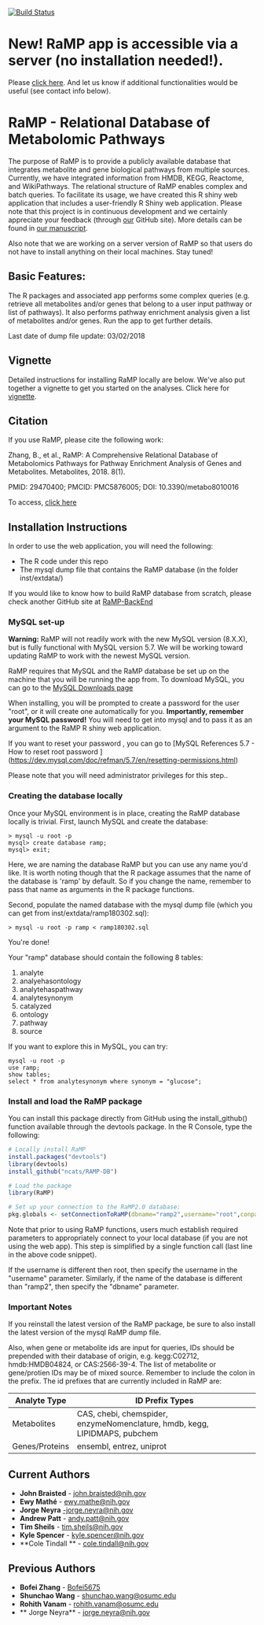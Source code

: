 [![Build Status](https://travis-ci.org/ncats/RaMP-DB.svg?branch=master)](https://travis-ci.org/ncats/RaMP-DB)

# New!  RaMP app is accessible via a server (no installation needed!).
Please [click here](https://rampdb.ncats.io/).  And let us know if additional functionalities would be useful (see contact info below).

# RaMP - Relational Database of Metabolomic Pathways

The purpose of RaMP is to provide a publicly available database that integrates metabolite and gene biological pathways from multiple sources. Currently, we have integrated information from HMDB, KEGG, Reactome, and WikiPathways. The relational structure of RaMP enables complex and batch queries.  To facilitate its usage, we have created this R shiny web application that includes a user-friendly R Shiny web application.  Please note that this project is in continuous development and we certainly appreciate your feedback (through [our](https://github.com/ncats/RaMP-DB) GitHub site). More details can be found in <a href="http://www.mdpi.com/2218-1989/8/1/16" target="_blank">our manuscript</a>.

Also note that we are working on a server version of RaMP so that users do not have to install anything on their local machines.  Stay tuned!

## Basic Features:
The R packages and associated app performs some complex queries (e.g. retrieve all metabolites and/or genes that belong to a user input pathway or list of pathways).  It also performs pathway enrichment analysis given a list of metabolites and/or genes. Run the app to get further details.

Last date of dump file update: 03/02/2018

## Vignette
Detailed instructions for installing RaMP locally are below.  We've also put together a vignette to get you started on the analyses.  Click here for [vignette](https://ncats.github.io/RaMP-DB/RaMP_Vignette.html).


## Citation
If you use RaMP, please cite the following work:

Zhang, B., et al., RaMP: A Comprehensive Relational Database of Metabolomics Pathways for Pathway Enrichment Analysis of Genes and Metabolites. Metabolites, 2018. 8(1).

PMID: 29470400; PMCID: PMC5876005; DOI: 10.3390/metabo8010016

To access, [click here](https://www.mdpi.com/2218-1989/8/1/16)

## Installation Instructions
In order to use the web application, you will need the following:
* The R code under this repo
* The mysql dump file that contains the RaMP database (in the folder inst/extdata/)

If you would like to know how to build RaMP database from scratch, please check another GitHub site at [RaMP-BackEnd](https://github.com/ncats/RaMP-BackEnd)

### MySQL set-up
**Warning:** RaMP will not readily work with the new MySQL version (8.X.X), but is fully functional with MySQL version 5.7. We will be working toward updating RaMP to work with the newest MySQL version.

RaMP requires that MySQL and the RaMP database be set up on the machine that you will be running the app from.
To download MySQL, you can go to the [MySQL Downloads page](https://www.mysql.com/downloads/)

When installing, you will be prompted to create a password for the user "root", or it will create one automatically for you.  **Importantly, remember your MySQL password!**  You will need to get into mysql and to pass it as an argument to the RaMP R shiny web application.

If you want to reset your password , you can go to [MySQL References 5.7 - How to reset root password ] (https://dev.mysql.com/doc/refman/5.7/en/resetting-permissions.html)

Please note that you will need administrator privileges for this step..

### Creating the database locally
Once your MySQL environment is in place, creating the RaMP database locally is trivial.
First, launch MySQL and create the database:
```
> mysql -u root -p
mysql> create database ramp;
mysql> exit;
```

Here, we are naming the database RaMP but you can use any name you'd like.  It is worth noting though that the R package assumes that the name of the database is 'ramp' by default.  So if you change the name, remember to pass that name as arguments in the R package functions.

Second, populate the named database with the mysql dump file (which you can get from  inst/extdata/ramp180302.sql):
```
> mysql -u root -p ramp < ramp180302.sql
```

You're done!

Your "ramp" database should contain the following 8 tables:
1. analyte
2. analyehasontology
3. analytehaspathway
4. analytesynonym
5. catalyzed
6. ontology
7. pathway
8. source

If you want to explore this in MySQL, you can try:
```
mysql -u root -p
use ramp;
show tables;
select * from analytesynonym where synonym = "glucose";
```

### Install and load the RaMP package 
You can install this package directly from GitHub using the install_github() function available through the devtools package. In the R Console, type the following:
```R
# Locally install RaMP
install.packages("devtools")
library(devtools)
install_github("ncats/RAMP-DB")

# Load the package
library(RaMP)

# Set up your connection to the RaMP2.0 database:
pkg.globals <- setConnectionToRaMP(dbname="ramp2",username="root",conpass="",host = "localhost")
```

Note that prior to using RaMP functions, users much establish required parameters to appropriately connect to your local database (if you are not using the web app).  This step is simplified by a single function call (last line in the above code snippet).

If the username is different then root, then specify the username in the "username" parameter.  Similarly, if the name of the database is different than "ramp2", then specify the "dbname" parameter.

### Important Notes

If you reinstall the latest version of the RaMP package, be sure to also install the latest version of the mysql RaMP dump file.  

Also, when gene or metabolite ids are input for queries, IDs should be prepended with their database of origin, e.g. kegg:C02712, hmdb:HMDB04824, or CAS:2566-39-4. The list of metabolite or gene/protien IDs may be of mixed source. Remember to include the colon in the prefix. The id prefixes that are currently included in RaMP are: 

| Analyte Type | ID Prefix Types |
|--------------|-----------------|
| Metabolites | CAS, chebi, chemspider, enzymeNomenclature, hmdb, kegg, LIPIDMAPS, pubchem |
| Genes/Proteins |ensembl, entrez, uniprot |


## Current Authors
* **John Braisted** - john.braisted@nih.gov
* **Ewy Mathé** - ewy.mathe@nih.gov
* **Jorge Neyra** -jorge.neyra@nih.gov
* **Andrew Patt** - andy.patt@nih.gov
* **Tim Sheils** - tim.sheils@nih.gov
* **Kyle Spencer** - kyle.spencer@nih.gov
* **Cole Tindall ** - cole.tindall@nih.gov

## Previous Authors
* **Bofei Zhang** - [Bofei5675](https://github.com/Bofei5675)
* **Shunchao Wang** - shunchao.wang@osumc.edu
* **Rohith Vanam** - rohith.vanam@osumc.edu
* ** Jorge Neyra** - jorge.neyra@nih.gov

